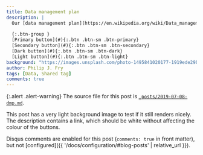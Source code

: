 ```yaml
---
title: Data management plan
description: |
  Our [data management plan](https://en.wikipedia.org/wiki/Data_management_plan) (`v1`) is now available.
  
  {:.btn-group }
  [Primary button](#){:.btn .btn-sm .btn-primary}
  [Secondary button](#){:.btn .btn-sm .btn-secondary}
  [Dark button](#){:.btn .btn-sm .btn-dark}
  [Light button](#){:.btn .btn-sm .btn-light}
background: "https://images.unsplash.com/photo-1495841020177-1919ede29bd8?ixid=eyJhcHBfaWQiOjEyMDd9&auto=format&fit=crop&w=1000&q=80"
author: Philip J. Fry
tags: [Data, Shared tag]
comments: true
---
```


{:.alert .alert-warning}
The source file for this post is [`_posts/2019-07-08-dmp.md`](https://raw.githubusercontent.com/peterdesmet/petridish/master/_posts/2019-07-08-dmp.md).

This post has a very light background image to test if it still renders nicely. The description contains a link, which should be white without affecting the colour of the buttons.

Disqus comments are enabled for this post (`comments: true` in front matter), but not [configured]({{ '/docs/configuration/#blog-posts' | relative_url }}).

